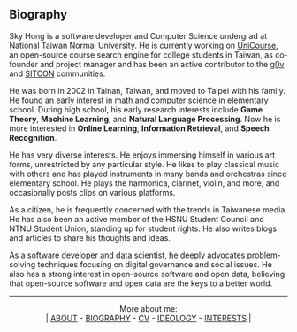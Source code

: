 ## Biography

Sky Hong is a software developer and Computer Science undergrad at National Taiwan Normal University. He is currently working on [UniCourse](https://unicourse.tw), an open-source course search engine for college students in Taiwan, as co-founder and project manager and has been an active contributor to the [g0v](https://g0v.tw) and [SITCON](https://sitcon.org) communities.

He was born in 2002 in Tainan, Taiwan, and moved to Taipei with his family. He found an early interest in math and computer science in elementary school. During high school, his early research interests include **Game Theory**, **Machine Learning**, and **Natural Language Processing**. Now he is more interested in **Online Learning**, **Information Retrieval**, and **Speech Recognition**.

He has very diverse interests. He enjoys immersing himself in various art forms, unrestricted by any particular style. He likes to play classical music with others and has played instruments in many bands and orchestras since elementary school. He plays the harmonica, clarinet, violin, and more, and occasionally posts clips on various platforms.

As a citizen, he is frequently concerned with the trends in Taiwanese media. He has also been an active member of the HSNU Student Council and NTNU Student Union, standing up for student rights. He also writes blogs and articles to share his thoughts and ideas.

As a software developer and data scientist, he deeply advocates problem-solving techniques focusing on digital governance and social issues. He also has a strong interest in open-source software and open data, believing that open-source software and open data are the keys to a better world.

---

<div align="center">

More about me:  
| [ABOUT](https://github.com/skyhong2002/skyhong2002/blob/master/README.md) - [BIOGRAPHY](https://github.com/skyhong2002/skyhong2002/blob/master/BIOGRAPHY.md) - [CV](https://github.com/skyhong2002/skyhong2002/blob/master/CV.md) - [IDEOLOGY](https://github.com/skyhong2002/skyhong2002/blob/master/IDEOLOGY.md) - [INTERESTS](https://github.com/skyhong2002/skyhong2002/blob/master/INTERESTS.md) |

</div>